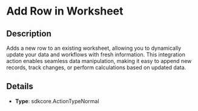 
# Add Row in Worksheet

## Description

Adds a new row to an existing worksheet, allowing you to dynamically update your data and workflows with fresh information. This integration action enables seamless data manipulation, making it easy to append new records, track changes, or perform calculations based on updated data.

## Details

- **Type**: sdkcore.ActionTypeNormal

